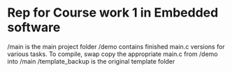 Rep for Course work 1 in Embedded software
======

/main is the main project folder
/demo contains finished main.c versions for various tasks. To compile, swap copy the appropriate main.c from /demo into /main
/template_backup is the original template folder
